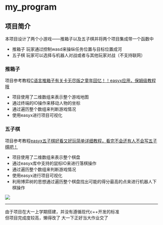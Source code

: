 # my_program

## 项目简介
本项目设计了两个小游戏——推箱子以及五子棋并将两个项目集成带一个函数中
- 推箱子
玩家通过控制wasd来操纵任务位置与目标位置成河
- 五子棋
玩家可以选择与机器人对战或者与其他玩家对战（不支持联网）

### 推箱子
项目参考教程[C语言推箱子有关卡无尽版之童年回忆！！easyx应用，保姆级教程哦](https://www.bilibili.com/video/BV1tr4y1n7qt/?share_source=copy_web&vd_source=452925c151685f7ba8a44f434b04c8a9)
- 项目使用了二维数组来表示整个游戏地图
- 通过终端的IO操作来移动人物的坐标
- 通过遍历整个数组来判断游戏情况
- 使用easyx进行项目可视化

### 五子棋
项目参考教程[easyx五子棋好看又好玩简单详细教程，看完不会还有人不会写五子棋吧！](https://zh-google-styleguide.readthedocs.io/en/latest/index.html)
- 项目使用了二维数组来表示整个棋盘
- 通过easyx库中支持的鼠标IO来进行落棋操作
- 通过遍历整个数组来判断游戏情况
- 使用easyx进行项目可视化
- 利用博弈树的思想通过遍历整个棋盘找出可能的得分最高的点来进行机器人下棋操作

![](\assets\pushBox图标\box1.jpg)


---
由于项目在大一上学期搭建，并没有遵循现代c++开发的标准  
但项目完成度较高，懒得改了
大一下正好当大作业交了